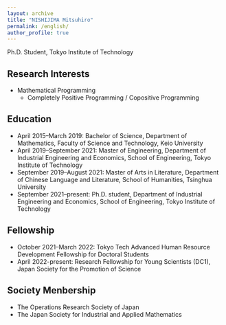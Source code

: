 ```yaml
---
layout: archive
title: "NISHIJIMA Mitsuhiro"
permalink: /english/
author_profile: true
---
```

Ph.D. Student, Tokyo Institute of Technology<br>

## Research Interests
- Mathematical Programming
  - Completely Positive Programming / Copositive Programming

## Education
- April 2015–March 2019: Bachelor of Science, Department of Mathematics, Faculty of Science and Technology, Keio University
- April 2019–September 2021: Master of Engineering, Department of Industrial Engineering and Economics, School of Engineering, Tokyo Institute of Technology
- September 2019–August 2021: Master of Arts in Literature, Department of Chinese Language and Literature, School of Humanities, Tsinghua University
- September 2021–present: Ph.D. student, Department of Industrial Engineering and Economics, School of Engineering, Tokyo Institute of Technology

## Fellowship
- October 2021–March 2022: Tokyo Tech Advanced Human Resource Development Fellowship for Doctoral Students
- April 2022-present: Research Fellowship for Young Scientists (DC1), Japan Society for the Promotion of Science

## Society Menbership
- The Operations Research Society of Japan
- The Japan Society for Industrial and Applied Mathematics
